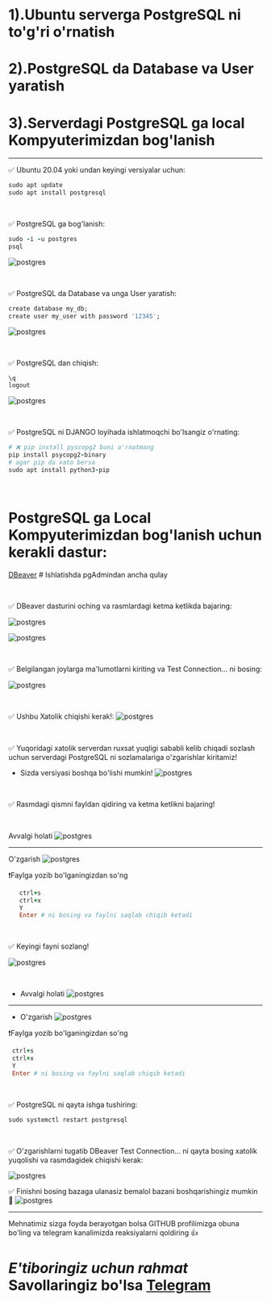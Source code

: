 #  1).Ubuntu serverga PostgreSQL ni to'g'ri o'rnatish
#  2).PostgreSQL da Database va User yaratish 
#  3).Serverdagi PostgreSQL ga local Kompyuterimizdan bog'lanish



 <hr>
 
✅ Ubuntu 20.04 yoki undan keyingi versiyalar uchun:
```rb
sudo apt update
sudo apt install postgresql
```

<br>


✅ PostgreSQL ga bog'lanish:
```rb
sudo -i -u postgres
psql
```
![postgres](images/1.jpg)

<br>


✅ PostgreSQL da Database va unga User yaratish:
```rb
create database my_db;
create user my_user with password '12345';
```
![postgres](images/2.jpg)

<br>


✅ PostgreSQL dan chiqish:
```rb
\q 
logout
```
![postgres](images/3.jpg)

<br>


✅ PostgreSQL ni DJANGO loyihada ishlatmoqchi bo'lsangiz o'rnating:
```rb
# ❌ pip install pyscopg2 buni o'rnatmang
pip install psycopg2-binary
# agar pip da xato bersa
sudo apt install python3-pip
```

<br>


# PostgreSQL ga Local Kompyuterimizdan bog'lanish uchun kerakli dastur:

[DBeaver](https://dbeaver.io/download/)  # Ishlatishda pgAdmindan ancha qulay


<br>


✅ DBeaver dasturini oching va rasmlardagi ketma ketlikda bajaring:

![postgres](images/4.jpg)

![postgres](images/5.jpg)


<br>

✅ Belgilangan joylarga ma'lumotlarni kiriting va Test Connection... ni bosing:


![postgres](images/6.jpg)


<br>

✅ Ushbu Xatolik chiqishi kerak!:
![postgres](images/7.jpg)


<br>

✅ Yuqoridagi xatolik serverdan ruxsat yuqligi sababli kelib chiqadi sozlash uchun serverdagi PostgreSQL ni sozlamalariga o'zgarishlar kiritamiz!
 - Sizda versiyasi boshqa bo'lishi mumkin!
![postgres](images/8.jpg)


<br>

✅ Rasmdagi qismni fayldan qidiring va ketma ketlikni bajaring!



<br>

Avvalgi holati
![postgres](images/9.jpg)

<hr>


O'zgarish
![postgres](images/10.jpg)


❗️Faylga yozib bo'lganingizdan so'ng
```rb
   ctrl+s
   ctrl+x
   Y
   Enter # ni bosing va faylni saqlab chiqib ketadi
```


<br>


✅ Keyingi fayni sozlang!



![postgres](images/11.jpg)


<br>


- Avvalgi holati
![postgres](images/12.jpg)


<hr>


- O'zgarish
![postgres](images/13.jpg)



❗️Faylga yozib bo'lganingizdan so'ng
  ```rb
   ctrl+s
   ctrl+x
   Y
   Enter # ni bosing va faylni saqlab chiqib ketadi
  ```


<br>


✅ PostgreSQL ni qayta ishga tushiring:
```rb
sudo systemctl restart postgresql
 ```


<br>

✅ O'zgarishlarni tugatib DBeaver Test Connection... ni qayta bosing xatolik yuqolishi va rasmdagidek chiqishi kerak:


![postgres](images/14.jpg)


✅ Finishni bosing bazaga ulanasiz bemalol bazani boshqarishingiz mumkin 🥳
![postgres](images/15.jpg)


<hr>
 Mehnatimiz sizga foyda berayotgan bolsa GITHUB profilimizga obuna bo'ling va telegram kanalimizda reaksiyalarni qoldiring 👍
 
# *E'tiboringiz uchun rahmat* Savollaringiz bo'lsa [Telegram](https://t.me/foydamizteg_sin)









